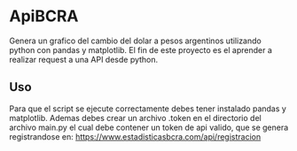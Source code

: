 # ApiBCRA
Genera un grafico del cambio del dolar a pesos argentinos utilizando python con pandas y matplotlib.
El fin de este proyecto es el aprender a realizar request a una API desde python.

## Uso
Para que el script se ejecute correctamente debes tener instalado pandas y matplotlib.
Ademas debes crear un archivo .token en el directorio del archivo main.py el cual debe contener un token de api valido, que se genera registrandose en: https://www.estadisticasbcra.com/api/registracion 
